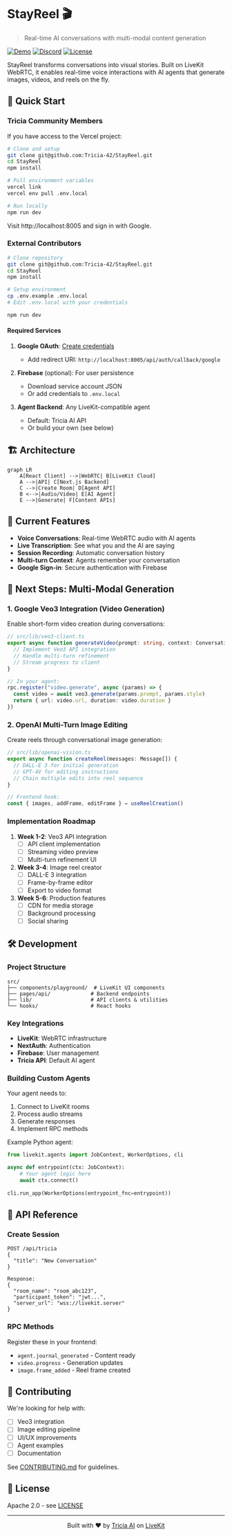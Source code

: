 # StayReel 🎬

> Real-time AI conversations with multi-modal content generation

[![Demo](https://img.shields.io/badge/demo-live-brightgreen)](https://demo.heytricia.ai)
[![Discord](https://img.shields.io/discord/1234567890?color=7289da&label=discord)](https://discord.gg/stayreel)
[![License](https://img.shields.io/badge/license-Apache%202.0-blue)](LICENSE)

StayReel transforms conversations into visual stories. Built on LiveKit WebRTC, it enables real-time voice interactions with AI agents that generate images, videos, and reels on the fly.

## 🚀 Quick Start

### Tricia Community Members

If you have access to the Vercel project:

```bash
# Clone and setup
git clone git@github.com:Tricia-42/StayReel.git
cd StayReel
npm install

# Pull environment variables
vercel link
vercel env pull .env.local

# Run locally
npm run dev
```

Visit http://localhost:8005 and sign in with Google.

### External Contributors

```bash
# Clone repository
git clone git@github.com:Tricia-42/StayReel.git
cd StayReel
npm install

# Setup environment
cp .env.example .env.local
# Edit .env.local with your credentials

npm run dev
```

#### Required Services

1. **Google OAuth**: [Create credentials](https://console.cloud.google.com/apis/credentials)
   - Add redirect URI: `http://localhost:8005/api/auth/callback/google`

2. **Firebase** (optional): For user persistence
   - Download service account JSON
   - Or add credentials to `.env.local`

3. **Agent Backend**: Any LiveKit-compatible agent
   - Default: Tricia AI API
   - Or build your own (see below)

## 🏗️ Architecture

```mermaid
graph LR
    A[React Client] -->|WebRTC| B[LiveKit Cloud]
    A -->|API| C[Next.js Backend]
    C -->|Create Room| D[Agent API]
    B <-->|Audio/Video| E[AI Agent]
    E -->|Generate| F[Content APIs]
```

## 🎯 Current Features

- **Voice Conversations**: Real-time WebRTC audio with AI agents
- **Live Transcription**: See what you and the AI are saying
- **Session Recording**: Automatic conversation history
- **Multi-turn Context**: Agents remember your conversation
- **Google Sign-in**: Secure authentication with Firebase

## 🔮 Next Steps: Multi-Modal Generation

### 1. Google Veo3 Integration (Video Generation)

Enable short-form video creation during conversations:

```typescript
// src/lib/veo3-client.ts
export async function generateVideo(prompt: string, context: ConversationContext) {
  // Implement Veo3 API integration
  // Handle multi-turn refinement
  // Stream progress to client
}

// In your agent:
rpc.register("video.generate", async (params) => {
  const video = await veo3.generate(params.prompt, params.style)
  return { url: video.url, duration: video.duration }
})
```

### 2. OpenAI Multi-Turn Image Editing

Create reels through conversational image generation:

```typescript
// src/lib/openai-vision.ts
export async function createReel(messages: Message[]) {
  // DALL-E 3 for initial generation
  // GPT-4V for editing instructions
  // Chain multiple edits into reel sequence
}

// Frontend hook:
const { images, addFrame, editFrame } = useReelCreation()
```

### Implementation Roadmap

1. **Week 1-2**: Veo3 API integration
   - [ ] API client implementation
   - [ ] Streaming video preview
   - [ ] Multi-turn refinement UI

2. **Week 3-4**: Image reel creator
   - [ ] DALL-E 3 integration
   - [ ] Frame-by-frame editor
   - [ ] Export to video format

3. **Week 5-6**: Production features
   - [ ] CDN for media storage
   - [ ] Background processing
   - [ ] Social sharing

## 🛠️ Development

### Project Structure

```
src/
├── components/playground/  # LiveKit UI components
├── pages/api/             # Backend endpoints
├── lib/                   # API clients & utilities
└── hooks/                 # React hooks
```

### Key Integrations

- **LiveKit**: WebRTC infrastructure
- **NextAuth**: Authentication
- **Firebase**: User management
- **Tricia API**: Default AI agent

### Building Custom Agents

Your agent needs to:

1. Connect to LiveKit rooms
2. Process audio streams
3. Generate responses
4. Implement RPC methods

Example Python agent:

```python
from livekit.agents import JobContext, WorkerOptions, cli

async def entrypoint(ctx: JobContext):
    # Your agent logic here
    await ctx.connect()
    
cli.run_app(WorkerOptions(entrypoint_fnc=entrypoint))
```

## 📝 API Reference

### Create Session

```http
POST /api/tricia
{
  "title": "New Conversation"
}

Response:
{
  "room_name": "room_abc123",
  "participant_token": "jwt...",
  "server_url": "wss://livekit.server"
}
```

### RPC Methods

Register these in your frontend:

- `agent.journal_generated` - Content ready
- `video.progress` - Generation updates
- `image.frame_added` - Reel frame created

## 🤝 Contributing

We're looking for help with:

- [ ] Veo3 integration
- [ ] Image editing pipeline
- [ ] UI/UX improvements
- [ ] Agent examples
- [ ] Documentation

See [CONTRIBUTING.md](CONTRIBUTING.md) for guidelines.

## 📄 License

Apache 2.0 - see [LICENSE](LICENSE)

---

<p align="center">
  Built with ❤️ by <a href="https://heytricia.ai">Tricia AI</a> on <a href="https://livekit.io">LiveKit</a>
</p>


